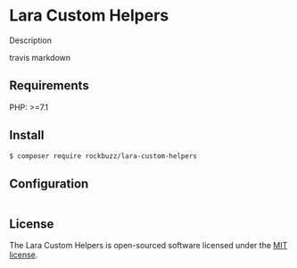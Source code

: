 # Lara Custom Helpers

Description

travis markdown

## Requirements

PHP: >=7.1

## Install

```bash
$ composer require rockbuzz/lara-custom-helpers
```

## Configuration
```php

```

## License

The Lara Custom Helpers is open-sourced software licensed under the [MIT license](https://opensource.org/licenses/MIT).